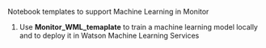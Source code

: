 Notebook templates to support Machine Learning in Monitor

1. Use **Monitor_WML_temaplate** to train a machine learning model locally and to deploy it in Watson Machine Learning Services
